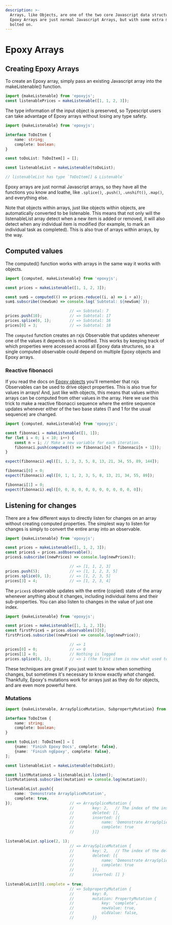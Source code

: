 ```yaml
---
description: >-
  Arrays, like Objects, are one of the two core Javascript data structures.
  Epoxy Arrays are just normal Javascript Arrays, but with some extra magic
  bolted on.
---
```


# Epoxy Arrays

## Creating Epoxy Arrays

To create an Epoxy array, simply pass an existing Javascript array into the makeListenable\(\) function.

```javascript
import {makeListenable} from 'epoxyjs';
const listenablePrices = makeListenable([1, 1, 2, 3]);
```

The type information of the input object is preserved, so Typescript users can take advantage of Epoxy arrays without losing any type safety.

```typescript
import {makeListenable} from 'epoxyjs';

interface ToDoItem {
    name: string;
    complete: boolean;
}

const toDoList: ToDoItem[] = [];

const listenableList = makeListenable(toDoList);

// listenableList has type `ToDoItem[] & Listenable`
```

Epoxy arrays are just normal Javascript arrays, so they have all the functions you know and loathe, like `.splice()`, `.push()`, `.unshift()`, `.map()`, and everything else.

Note that objects within arrays, just like objects within objects, are automatically converted to be listenable. This means that not only will the listenableList array detect when a new item is added or removed, it will also detect when any individual item is modified \(for example, to mark an individual task as completed\). This is also true of arrays within arrays, by the way.

## Computed values

The computed\(\) function works with arrays in the same way it works with objects.

```typescript
import {computed, makeListenable} from 'epoxyjs';

const prices = makeListenable([1, 1, 2, 3]);

const sum$ = computed(() => prices.reduce((i, a) => i + a));
sum$.subscribe((newSum) => console.log(`Subtotal: ${newSum}`));

                            // => Subtotal: 7
prices.push(10);            // => Subtotal: 17
prices.splice(0, 1);        // => Subtotal: 16
prices[0] = 3;              // => Subtotal: 18
```

The `computed` function creates an rxjs Observable that updates whenever one of the values it depends on is modified. This works by keeping track of which properties were accessed across all Epoxy data structures, so a single computed observable could depend on multiple Epoxy objects and Epoxy arrays.

### Reactive fibonacci

If you read the docs on [Epoxy objects](untitled.md#computed-values) you'll remember that rxjs Observables can be used to drive object properties. This is also true for values in arrays! And, just like with objects, this means that values within arrays can be computed from other values in the array. Here we use this trick to make a reactive fibonacci sequence where the entire sequence updates whenever either of the two base states \(1 and 1 for the usual sequence\) are changed.

```typescript
import {computed, makeListenable} from 'epoxyjs';

const fibonnaci = makeListenable([1, 1]);
for (let i = 0; i < 10; i++) {
    const n = i; // Make a new variable for each iteration.
    fibonnaci.push(computed(() => fibonnaci[n] + fibonnaci[n + 1]));
}

expect(fibonnaci).eql([1, 1, 2, 3, 5, 8, 13, 21, 34, 55, 89, 144]);

fibonnaci[0] = 0;
expect(fibonnaci).eql([0, 1, 1, 2, 3, 5, 8, 13, 21, 34, 55, 89]);

fibonnaci[1] = 0;
expect(fibonnaci).eql([0, 0, 0, 0, 0, 0, 0, 0, 0, 0, 0, 0]);
```

## Listening for changes

There are a few different ways to directly listen for changes on an array without creating computed properties. The simplest way to listen for changes is simply to convert the entire array into an observable.

```typescript
import {makeListenable} from 'epoxyjs';

const prices = makeListenable([1, 1, 2, 3]);
const prices$ = prices.asObservable();
prices$.subscribe((newPrices) => console.log(newPrices));

                            // => [1, 1, 2, 3]
prices.push(5);             // => [1, 1, 2, 3, 5]
prices.splice(0, 1);        // => [1, 2, 3, 5]
prices[3] = 4;              // => [1, 2, 3, 4]
```

The `prices$` observable updates with the entire \(copied\) state of the array whenever anything about it changes, including individual items and their sub-properties. You can also listen to changes in the value of just one index.

```typescript
import {makeListenable} from 'epoxyjs';

const prices = makeListenable([1, 1, 2, 3]);
const firstPrice$ = prices.observables()[0];
firstPrice$.subscribe((newPrice) => console.log(newPrice));

                            // => 1
prices[0] = 0;              // => 0
prices[1] = 0;              // Nothing is logged
prices.splice(0, 1);        // => 1 (the first item is now what used to be the second)
```

These techniques are great if you just want to know when something changes, but sometimes it's necessary to know exactly _what_ changed. Thankfully, Epoxy's mutations work for arrays just as they do for objects, and are even more powerful here.

### Mutations

```typescript
import {makeListenable, ArraySpliceMutation, SubpropertyMutation} from 'epoxyjs';

interface ToDoItem {
    name: string;
    complete: boolean;
}

const toDoList: ToDoItem[] = [
    {name: 'Finish Epoxy Docs', complete: false},
    {name: 'Finish ngEpoxy', complete: false},
];

const listenableList = makeListenable(toDoList);

const listMutations$ = listenableList.listen();
listMutations$.subscribe((mutation) => console.log(mutation));

listenableList.push({
    name: 'Demonstrate ArraySpliceMutation',
    complete: true,
});                         // => ArraySpliceMutation {
                            //        key: 2,   // The index of the inserted item
                            //        deleted: [],
                            //        inserted: [{
                            //            name: 'Demonstrate ArraySpliceMutation',
                            //            complete: true
                            //        }]}

listenableList.splice(2, 1);
                            // => ArraySpliceMutation {
                            //        key: 2,   // The index of the deleted item
                            //        deleted: [{
                            //            name: 'Demonstrate ArraySpliceMutation',
                            //            complete: true
                            //        }],
                            //        inserted: [] }
                                                        
listenableList[0].complete = true;
                            // => SubpropertyMutation {
                            //        key: 0, 
                            //        mutation: PropertyMutation {
                            //            key: 'complete',
                            //            newValue: true,
                            //            oldValue: false,
                            //        }}
```

